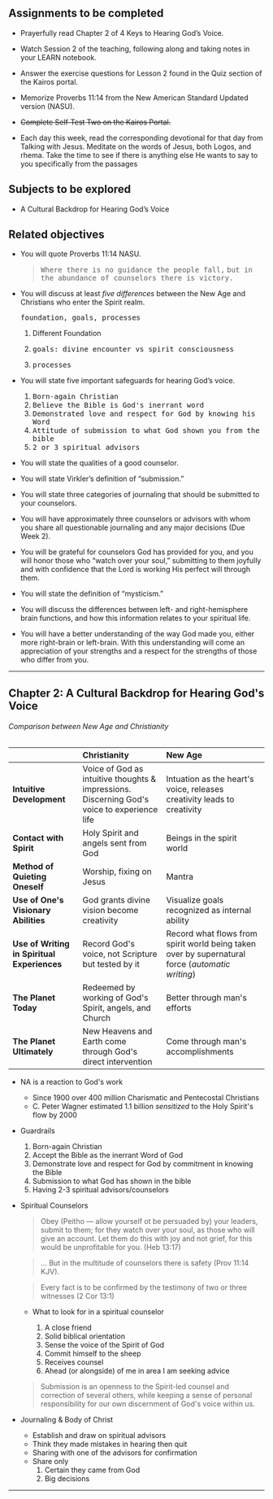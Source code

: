 ---
---

## Assignments to be completed

- Prayerfully read Chapter 2 of 4 Keys to Hearing God’s Voice.

- Watch Session 2 of the teaching, following along and taking notes in your LEARN notebook.

- Answer the exercise questions for Lesson 2 found in the Quiz section of the Kairos portal.

- Memorize Proverbs 11:14 from the New American Standard Updated version (NASU).

- ~~Complete Self-Test Two on the Kairos Portal.~~

- Each day this week, read the corresponding devotional for that day from Talking with Jesus. Meditate on the words of Jesus, both Logos, and rhema. Take the time to see if there is anything else He wants to say to you specifically from the passages

## Subjects to be explored

- A Cultural Backdrop for Hearing God’s Voice

## Related objectives

- You will quote Proverbs 11:14 NASU.

  > <samp>Where there is no guidance the people fall,</samp>
  > <samp>but in the abundance of counselors there is victory.</samp>

- You will discuss at least _five differences_ between the New Age and Christians who enter the Spirit realm.

  <samp>foundation, goals, processes</samp>

  1. Different Foundation

  2. <samp>goals: divine encounter vs spirit consciousness</samp>
  3. <samp>processes</samp>

- You will state five important safeguards for hearing God’s voice.

  1. <samp>Born-again Christian</samp>
  2. <samp>Believe the Bible is God's inerrant word</samp>
  3. <samp>Demonstrated love and respect for God by knowing his Word</samp>
  4. <samp>Attitude of submission to what God shown you from the bible</samp>
  5. <samp>2 or 3 spiritual advisors</samp>

- You will state the qualities of a good counselor.

- You will state Virkler’s definition of “submission.”

- You will state three categories of journaling that should be submitted to your counselors.

- You will have approximately three counselors or advisors with whom you share all questionable journaling and any major decisions (Due Week 2).

- You will be grateful for counselors God has provided for you, and you will honor those who “watch over your soul,” submitting to them joyfully and with confidence that the Lord is working His perfect will through them.

- You will state the definition of “mysticism.”

- You will discuss the differences between left- and right-hemisphere brain functions, and how this information relates to your spiritual life.

- You will have a better understanding of the way God made you, either more right-brain or left-brain. With this understanding will come an appreciation of your strengths and a respect for the strengths of those who differ from you.

<hr class='section' />

## Chapter 2: A Cultural Backdrop for Hearing God's Voice

###### Comparison between New Age and Christianity

&nbsp; | Christianity | New Age
--- | :--- | :---
__Intuitive Development__ | Voice of God as intuitive thoughts & impressions. Discerning God's voice to experience life | Intuation as the heart's voice, releases creativity leads to creativity
__Contact with Spirit__ | Holy Spirit and angels sent from God | Beings in the spirit world
__Method of Quieting Oneself__ | Worship, fixing on Jesus | Mantra
__Use of One's Visionary Abilities__ | God grants divine vision become creativity | Visualize goals recognized as internal ability
__Use of Writing in Spiritual Experiences__ | Record God's voice, not Scripture but tested by it | Record what flows from spirit world being taken over by supernatural force (_automatic writing_)
__The Planet Today__ | Redeemed by working of God's Spirit, angels, and Church | Better through man's efforts
__The Planet Ultimately__ | New Heavens and Earth come through God's direct intervention | Come through man's accomplishments

- NA is a reaction to God's work
  - Since 1900 over 400 million Charismatic and Pentecostal Christians
  - C. Peter Wagner estimated 1.1 billion _sensitized_ to the Holy Spirit's flow by 2000

- Guardrails

  1. Born-again Christian
  2. Accept the Bible as the inerrant Word of God
  3. Demonstrate love and respect for God by commitment in knowing the Bible
  4. Submission to what God has shown in the bible
  5. Having 2-3 spiritual advisors/counselors

- Spiritual Counselors

  > Obey (Peitho &mdash; allow yourself ot be persuaded by) your leaders, submit to them; for they watch over your soul, as those who will give an account. Let them do this with joy and not grief, for this would be unprofitable for you.
  > (Heb 13:17)

  > &hellip; But in the multitude of counselors there is safety (Prov 11:14 KJV).

  > Every fact is to be confirmed by the testimony of two or three witnesses (2 Cor 13:1)

  - What to look for in a spiritual counselor

    1. A close friend
    2. Solid biblical orientation
    3. Sense the voice of the Spirit of God
    4. Commit himself to the sheep
    5. Receives counsel
    6. Ahead (or alongside) of me in area I am seeking advice


  > Submission is an openness to the Spirit-led counsel and correction of several others, while keeping a sense of personal responsibility for our own discernment of God's voice within us.

- Journaling & Body of Christ

  - Establish and draw on spiritual advisors
  - Think they made mistakes in hearing then quit
  - Sharing with one of the advisors for confirmation
  - Share only
    1. Certain they came from God
    2. Big decisions


<hr class='logo' />
